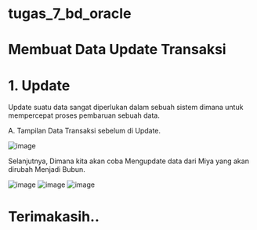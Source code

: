 # tugas_7_bd_oracle

# Membuat Data Update Transaksi
# 1. Update

Update suatu data sangat diperlukan dalam sebuah sistem dimana untuk mempercepat proses pembaruan sebuah data.

A. Tampilan Data Transaksi sebelum di Update.

![image](https://user-images.githubusercontent.com/95658885/147355809-b4028966-b4fe-4f05-a230-0526249b1e52.png)


Selanjutnya, Dimana kita akan coba Mengupdate data dari Miya yang akan dirubah Menjadi Bubun.

![image](https://user-images.githubusercontent.com/95658885/147355887-b61f5c14-cd6b-4bb2-9077-f5e553a6ab06.png)
![image](https://user-images.githubusercontent.com/95658885/147355924-2edcb3e1-6c40-4273-bb48-8f058890e8fb.png)
![image](https://user-images.githubusercontent.com/95658885/147355929-620bd3d0-7b6f-4d69-b26d-f0225e953b7d.png)


# Terimakasih..
